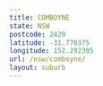 ```yaml
---
title: COMBOYNE
state: NSW
postcode: 2429
latitude: -31.770375
longitude: 152.292395
url: /nsw/comboyne/
layout: suburb
---
```

